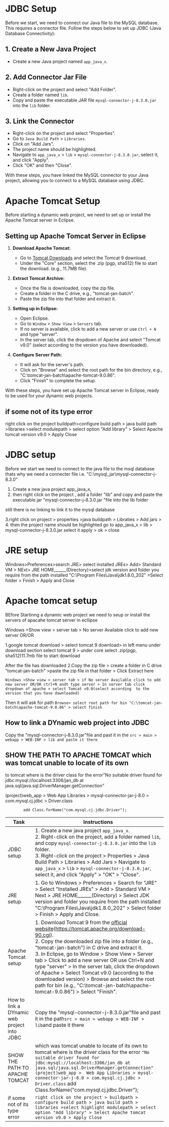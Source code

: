 # JDBC Setup

Before we start, we need to connect our Java file to the MySQL database. This requires a connector file. Follow the steps below to set up JDBC (Java Database Connectivity):

## 1. Create a New Java Project
   - Create a new Java project named `app_java_x`.

## 2. Add Connector Jar File
   - Right-click on the project and select "Add Folder".
   - Create a folder named `lib`.
   - Copy and paste the executable JAR file `mysql-connector-j-8.3.0.jar` into the `lib` folder.

## 3. Link the Connector
   - Right-click on the project and select "Properties".
   - Go to `Java Build Path` > `Libraries`.
   - Click on "Add Jars".
   - The project name should be highlighted.
   - Navigate to `app_java_x` > `lib` > `mysql-connector-j-8.3.0.jar`, select it, and click "Apply".
   - Click "OK" and then "Close".

With these steps, you have linked the MySQL connector to your Java project, allowing you to connect to a MySQL database using JDBC.
# Apache Tomcat Setup

Before starting a dynamic web project, we need to set up or install the Apache Tomcat server in Eclipse.

## Setting up Apache Tomcat Server in Eclipse

1. **Download Apache Tomcat:**
   - Go to [Tomcat Downloads](https://tomcat.apache.org/download-90.cgi) and select the Tomcat 9 download.
   - Under the "Core" section, select the .zip (pgp, sha512) file to start the download. (e.g., 11.7MB file).

2. **Extract Tomcat Archive:**
   - Once the file is downloaded, copy the zip file.
   - Create a folder in the C drive, e.g., "tomcat-jan-batch".
   - Paste the zip file into that folder and extract it. 

3. **Setting up in Eclipse:**
   - Open Eclipse.
   - Go to `Window` > `Show View` > `Servers` tab.
   - If no server is available, click to add a new server or use `Ctrl + N` and type "server".
   - In the server tab, click the dropdown of Apache and select "Tomcat v9.0" (select according to the version you have downloaded).

4. **Configure Server Path:**
   - It will ask for the server's path.
   - Click on "Browse" and select the root path for the bin directory, e.g., "C:\tomcat-jan-batch\apache-tomcat-9.0.86".
   - Click "Finish" to complete the setup.

With these steps, you have set up Apache Tomcat server in Eclipse, ready to be used for your dynamic web projects.

## if some not of its type error
right click on the project 
buildpath>configure build path > java build path >libraries >select modulepath > select option "Add library" > Select Apache tomcat version v9.0 > Apply Close



# JDBC setup
Before we start we need to connect to the java file to the msql database thats why we need a connecter file i.e. "C:\mysql_jar\mysql-connector-j-8.3.0" 
1. Create a new java project app_java_x,
2. then right click on the project , add a folder "lib" and copy and paste the executable jar "mysql-connector-j-8.3.0.jar "file into the lib folder

still there is no linking to link it to the mysql database

3.right click on project > properties >java buildpath > Libraties > Add jars > 
4. then the project name should be highlighted go to 
app_java_x > lib > mysql-connector-j-8.3.0.jar select it apply > ok > close


# JRE setup
Windows>Preferences>search JRE> select installed JREs> Add> Standard VM > NExt> JRE HOME______(Directory)>select jdk version and folder you require from the path installed
"C:\Program Files\Java\jdk1.8.0_202" >Select folder > Finish > Apply and Close


# Apache tomcat setup 

BEfore Startinng a dynamic web project we need to seup or install the servers of apacahe tomcat server in ecllipse

Windows >Show view > server tab > No server Available click to add new server OR/OR


1.google tomcat download > select tomcat 9 download> in left menu under download section select tomcat 9 > under core select .zip(pgp, sha512)11.7mb file to start download

After the file has downloaded
2.Copy the zip file > create a folder in C drive "tomcat-jan-batch" >paste the zip file in that folder > Click Extract here 


`Windows >Show view > server tab > if No server Available click to add new server OR/OR ctrl+N andt type server > In server tab click dropdown of apache > select Tomcat v9.0(select according  to the version that you have downloaded)`

Then it will ask for path 
`Browse> select root path for bin "C:\tomcat-jan-batch\apache-tomcat-9.0.86" > select finish`



## How to link a DYnamic web project into JDBC

Copy the "mysql-connector-j-8.3.0.jar"file and past it in the
`src > main > webapp > WEB-INF > lib and paste it there`


## SHOW THE PATH TO APACHE TOMCAT which was tomcat unable to locate of its own
 to tomcat where is the driver class 
for the error"No suitable driver found for jdbc:mysql://localhost:3306/jan_db at java.sql/java.sql.DriverManager.getConnection"

(project)web_app >  Web App Libraries > mysql-connector-jar-j-8.0 > com.mysql.cj.jdbc > Driver.class

			add Class.forName("com.mysql.cj.jdbc.Driver");










| Task              | Instructions                                                                                                                                                            |
|-------------------|-------------------------------------------------------------------------------------------------------------------------------------------------------------------------|
| JDBC setup        | 1. Create a new java project `app_java_x`. <br> 2. Right-click on the project, add a folder named `lib`, and copy `mysql-connector-j-8.3.0.jar` into the `lib` folder. <br> 3. Right-click on the project > Properties > Java Build Path > Libraries > Add Jars > Navigate to `app_java_x` > `lib` > `mysql-connector-j-8.3.0.jar`, select it, and click "Apply" > "OK" > "Close". |
| JRE setup         | 1. Go to Windows > Preferences > Search for "JRE" > Select "Installed JREs" > Add > Standard VM > Next > JRE HOME______(Directory) > Select JDK version and folder you require from the path installed "C:\Program Files\Java\jdk1.8.0_202" > Select folder > Finish > Apply and Close. |
| Apache Tomcat setup | 1. Download Tomcat 9 from the [official website](https://tomcat.apache.org/download-90.cgi)(https://tomcat.apache.org/download-90.cgi). <br> 2. Copy the downloaded zip file into a folder (e.g., "tomcat-jan-batch") in C drive and extract it. <br> 3. In Eclipse, go to Window > Show View > Server tab > Click to add a new server OR use Ctrl+N and type "server" > In the server tab, click the dropdown of Apache > Select Tomcat v9.0 (according to the downloaded version) > Browse and select the root path for bin (e.g., "C:\tomcat-jan-batch\apache-tomcat-9.0.86") > Select "Finish". |
|How to link a DYnamic web project into JDBC | Copy the "mysql-connector-j-8.3.0.jar"file and past it in the path`src > main > webapp > WEB-INF > lib`and paste it there |
|SHOW THE PATH TO APACHE TOMCAT | which was tomcat unable to locate of its own to tomcat where is the driver class for the error `"No suitable driver found for jdbc:mysql://localhost:3306/jan_db at java.sql/java.sql.DriverManager.getConnection"` `(project)web_app >  Web App Libraries > mysql-connector-jar-j-8.0 > com.mysql.cj.jdbc > Driver.class` add Class.forName("com.mysql.cj.jdbc.Driver"); |
|if some not of its type error | `right click on the project > buildpath > configure build path > java build path > libraries >select highlight modulepath > select option "Add library" > Select Apache tomcat version v9.0 > Apply Close` |












